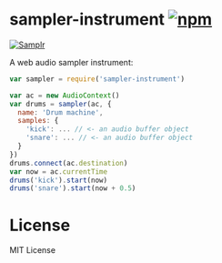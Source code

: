 # sampler-instrument [![npm](https://img.shields.io/npm/v/sampler-instrument.svg)](https://www.npmjs.com/package/sampler-instrument)

[![Samplr](https://img.shields.io/badge/samplr-instrument-32bbee.svg)](https://github.com/danigb/samplr)

A web audio sampler instrument:

```js
var sampler = require('sampler-instrument')

var ac = new AudioContext()
var drums = sampler(ac, {
  name: 'Drum machine',
  samples: {
    'kick': ... // <- an audio buffer object
    'snare': ... // <- an audio buffer object
  }
})
drums.connect(ac.destination)
var now = ac.currentTime
drums('kick').start(now)
drums('snare').start(now + 0.5)
```

# License

MIT License
